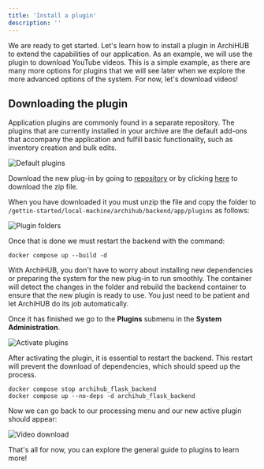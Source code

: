 ```yaml
---
title: 'Install a plugin'
description: ''
---
```


We are ready to get started. Let's learn how to install a plugin in ArchiHUB to extend the capabilities of our application. As an example, we will use the plugin to download YouTube videos. This is a simple example, as there are many more options for plugins that we will see later when we explore the more advanced options of the system. For now, let's download videos!

## Downloading the plugin

Application plugins are commonly found in a separate repository. The plugins that are currently installed in your archive are the default add-ons that accompany the application and fulfill basic functionality, such as inventory creation and bulk edits.

![Default plugins](/archihub.github.io/imagenes/plugins_defecto.png)

Download the new plug-in by going to [repository](https://github.com/ArchiHUB-App/videoDownloader) or by clicking [here](https://github.com/ArchiHUB-App/videoDownloader/archive/refs/heads/main.zip) to download the zip file.

When you have downloaded it you must unzip the file and copy the folder to `/gettin-started/local-machine/archihub/backend/app/plugins` as follows:

![Plugin folders](/archihub.github.io/imagenes/plugins_folders.png)

Once that is done we must restart the backend with the command:

```
docker compose up --build -d
```

With ArchiHUB, you don't have to worry about installing new dependencies or preparing the system for the new plug-in to run smoothly. The container will detect the changes in the folder and rebuild the backend container to ensure that the new plugin is ready to use. You just need to be patient and let ArchiHUB do its job automatically.

Once it has finished we go to the __Plugins__ submenu in the __System Administration__.

![Activate plugins](/archihub.github.io/imagenes/plugin_activate.png)

After activating the plugin, it is essential to restart the backend. This restart will prevent the download of dependencies, which should speed up the process.

```
docker compose stop archihub_flask_backend
docker compose up --no-deps -d archihub_flask_backend
```

Now we can go back to our processing menu and our new active plugin should appear:

![Video download](/archihub.github.io/imagenes/plugin_videos.png)

That's all for now, you can explore the general guide to plugins to learn more!